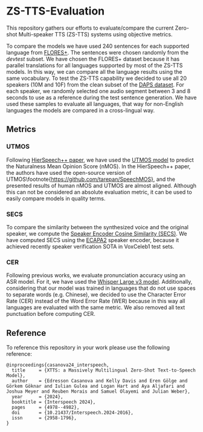 # ZS-TTS-Evaluation

This repository gathers our efforts to evaluate/compare the current Zero-shot Multi-speaker TTS (ZS-TTS) systems using objective metrics.

To compare the models we have used 240 sentences for each supported language from [FLORES+](https://github.com/openlanguagedata/flores).
 The sentences were chosen randomly from the $devtest$ subset. We have chosen the FLORES+ dataset because it has parallel translations for all languages supported by most of the ZS-TTS models. 
 In this way, we can compare all the language results using the same vocabulary. To test the ZS-TTS capability we decided to use all 20 speakers (10M and 10F) from the clean subset of the [DAPS dataset](https://zenodo.org/records/4660670). 
 For each speaker, we randomly selected one audio segment between 3 and 8 seconds to use as a reference during the test sentence generation. 
 We have used these samples to evaluate all languages, that way for non-English languages the models are compared in a cross-lingual way.


## Metrics

### UTMOS
Following [HierSpeech++ paper](https://arxiv.org/abs/2311.12454), we have used the [UTMOS model](https://arxiv.org/abs/2204.02152) to predict the Naturalness Mean Opinion Score (nMOS). 
In the HierSpeech++ paper, the authors have used the open-source version of UTMOS\footnote{https://github.com/tarepan/SpeechMOS}, and the presented results of human nMOS and UTMOS are almost aligned. 
Although this can not be considered an absolute evaluation metric, it can be used to easily compare models in quality terms. 

### SECS
To compare the similarity between the synthesized voice and the original speaker, we compute the [Speaker Encoder Cosine Similarity (SECS)](https://arxiv.org/abs/2104.05557).
We have computed SECS using the [ECAPA2](https://huggingface.co/Jenthe/ECAPA2) speaker encoder, because it achieved recently speaker verification SOTA in VoxCeleb1 test sets.

### CER
Following previous works, we evaluate pronunciation accuracy using an ASR model. For it, we have used the [Whisper Large v3 model](https://huggingface.co/openai/whisper-large-v3). 
Additionally, considering that our model was trained in languages that do not use spaces to separate words (e.g. Chinese), we decided to use the Character Error Rate (CER) instead of the Word Error Rate (WER) because in this way all languages are evaluated with the same metric. We also removed all text punctuation before computing CER.


## Reference
To reference this repository in your work please use the following reference:
```
@inproceedings{casanova24_interspeech,
  title     = {XTTS: a Massively Multilingual Zero-Shot Text-to-Speech Model},
  author    = {Edresson Casanova and Kelly Davis and Eren Gölge and Görkem Göknar and Iulian Gulea and Logan Hart and Aya Aljafari and Joshua Meyer and Reuben Morais and Samuel Olayemi and Julian Weber},
  year      = {2024},
  booktitle = {Interspeech 2024},
  pages     = {4978--4982},
  doi       = {10.21437/Interspeech.2024-2016},
  issn      = {2958-1796},
}
```
